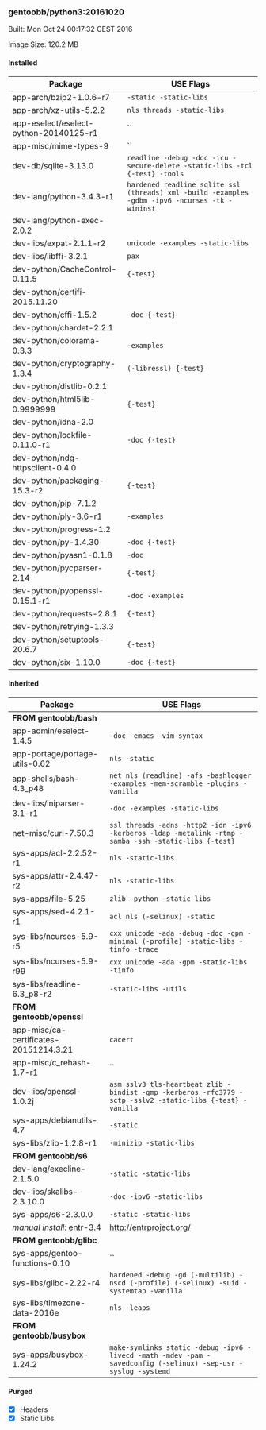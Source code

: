 ### gentoobb/python3:20161020
Built: Mon Oct 24 00:17:32 CEST 2016

Image Size: 120.2 MB
#### Installed
Package | USE Flags
--------|----------
app-arch/bzip2-1.0.6-r7 | `-static -static-libs`
app-arch/xz-utils-5.2.2 | `nls threads -static-libs`
app-eselect/eselect-python-20140125-r1 | ``
app-misc/mime-types-9 | ``
dev-db/sqlite-3.13.0 | `readline -debug -doc -icu -secure-delete -static-libs -tcl {-test} -tools`
dev-lang/python-3.4.3-r1 | `hardened readline sqlite ssl (threads) xml -build -examples -gdbm -ipv6 -ncurses -tk -wininst`
dev-lang/python-exec-2.0.2 | ` `
dev-libs/expat-2.1.1-r2 | `unicode -examples -static-libs`
dev-libs/libffi-3.2.1 | `pax`
dev-python/CacheControl-0.11.5 | `{-test}`
dev-python/certifi-2015.11.20 | ` `
dev-python/cffi-1.5.2 | `-doc {-test}`
dev-python/chardet-2.2.1 | ` `
dev-python/colorama-0.3.3 | `-examples`
dev-python/cryptography-1.3.4 | `(-libressl) {-test}`
dev-python/distlib-0.2.1 | ` `
dev-python/html5lib-0.9999999 | `{-test}`
dev-python/idna-2.0 | ` `
dev-python/lockfile-0.11.0-r1 | `-doc {-test}`
dev-python/ndg-httpsclient-0.4.0 | ` `
dev-python/packaging-15.3-r2 | `{-test}`
dev-python/pip-7.1.2 | ` `
dev-python/ply-3.6-r1 | `-examples`
dev-python/progress-1.2 | ` `
dev-python/py-1.4.30 | `-doc {-test}`
dev-python/pyasn1-0.1.8 | `-doc`
dev-python/pycparser-2.14 | `{-test}`
dev-python/pyopenssl-0.15.1-r1 | `-doc -examples`
dev-python/requests-2.8.1 | `{-test}`
dev-python/retrying-1.3.3 | ` `
dev-python/setuptools-20.6.7 | `{-test}`
dev-python/six-1.10.0 | `-doc {-test}`
#### Inherited
Package | USE Flags
--------|----------
**FROM gentoobb/bash** |
app-admin/eselect-1.4.5 | `-doc -emacs -vim-syntax`
app-portage/portage-utils-0.62 | `nls -static`
app-shells/bash-4.3_p48 | `net nls (readline) -afs -bashlogger -examples -mem-scramble -plugins -vanilla`
dev-libs/iniparser-3.1-r1 | `-doc -examples -static-libs`
net-misc/curl-7.50.3 | `ssl threads -adns -http2 -idn -ipv6 -kerberos -ldap -metalink -rtmp -samba -ssh -static-libs {-test}`
sys-apps/acl-2.2.52-r1 | `nls -static-libs`
sys-apps/attr-2.4.47-r2 | `nls -static-libs`
sys-apps/file-5.25 | `zlib -python -static-libs`
sys-apps/sed-4.2.1-r1 | `acl nls (-selinux) -static`
sys-libs/ncurses-5.9-r5 | `cxx unicode -ada -debug -doc -gpm -minimal (-profile) -static-libs -tinfo -trace`
sys-libs/ncurses-5.9-r99 | `cxx unicode -ada -gpm -static-libs -tinfo`
sys-libs/readline-6.3_p8-r2 | `-static-libs -utils`
**FROM gentoobb/openssl** |
app-misc/ca-certificates-20151214.3.21 | `cacert`
app-misc/c_rehash-1.7-r1 | ``
dev-libs/openssl-1.0.2j | `asm sslv3 tls-heartbeat zlib -bindist -gmp -kerberos -rfc3779 -sctp -sslv2 -static-libs {-test} -vanilla`
sys-apps/debianutils-4.7 | `-static`
sys-libs/zlib-1.2.8-r1 | `-minizip -static-libs`
**FROM gentoobb/s6** |
dev-lang/execline-2.1.5.0 | `-static -static-libs`
dev-libs/skalibs-2.3.10.0 | `-doc -ipv6 -static-libs`
sys-apps/s6-2.3.0.0 | `-static -static-libs`
*manual install*: entr-3.4 | http://entrproject.org/
**FROM gentoobb/glibc** |
sys-apps/gentoo-functions-0.10 | ``
sys-libs/glibc-2.22-r4 | `hardened -debug -gd (-multilib) -nscd (-profile) (-selinux) -suid -systemtap -vanilla`
sys-libs/timezone-data-2016e | `nls -leaps`
**FROM gentoobb/busybox** |
sys-apps/busybox-1.24.2 | `make-symlinks static -debug -ipv6 -livecd -math -mdev -pam -savedconfig (-selinux) -sep-usr -syslog -systemd`
#### Purged
- [x] Headers
- [x] Static Libs
